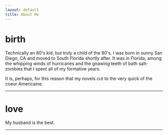 ```yaml
---
layout: default
title: About Me
---
```


# birth
Technically an 80's kid, but truly a child of the 90's. I was born in sunny San Diego, CA and moved to South Florida shortly after. It was in Florida, among the whipping winds of hurricanes and the gnawing teeth of bath salt-zombies that I spent all of my formative years.

It is, perhaps, for this reason that my novels cut to the very quick of the coeur Americaine.

* * * 

# love
My husband is the best.

* * * 
